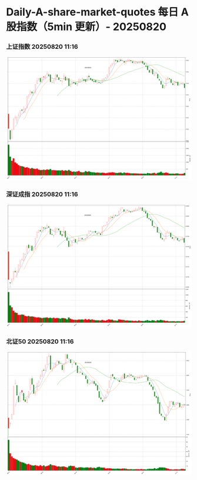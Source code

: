 
# Daily-A-share-market-quotes 每日 A 股指数（5min 更新）- 20250820

### 上证指数 20250820 11:16
![](./fig/2025/8/20250820-sh000001.png)

### 深证成指 20250820 11:16
![](./fig/2025/8/20250820-sz399001.png)

### 北证50 20250820 11:16
![](./fig/2025/8/20250820-bj899050.png)
